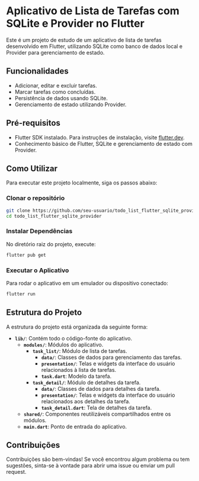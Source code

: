 # Aplicativo de Lista de Tarefas com SQLite e Provider no Flutter

Este é um projeto de estudo de um aplicativo de lista de tarefas desenvolvido em Flutter, utilizando SQLite como banco de dados local e Provider para gerenciamento de estado.

## Funcionalidades

- Adicionar, editar e excluir tarefas.
- Marcar tarefas como concluídas.
- Persistência de dados usando SQLite.
- Gerenciamento de estado utilizando Provider.

## Pré-requisitos

- Flutter SDK instalado. Para instruções de instalação, visite [flutter.dev](https://flutter.dev/docs/get-started/install).
- Conhecimento básico de Flutter, SQLite e gerenciamento de estado com Provider.

## Como Utilizar

Para executar este projeto localmente, siga os passos abaixo:

### Clonar o repositório

```bash
git clone https://github.com/seu-usuario/todo_list_flutter_sqlite_provider.git
cd todo_list_flutter_sqlite_provider
```

### Instalar Dependências

No diretório raiz do projeto, execute:

```bash
flutter pub get
```

### Executar o Aplicativo

Para rodar o aplicativo em um emulador ou dispositivo conectado:

```bash
flutter run
```

## Estrutura do Projeto

A estrutura do projeto está organizada da seguinte forma:

- **`lib/`**: Contém todo o código-fonte do aplicativo.
    - **`modules/`**: Módulos do aplicativo.
        - **`task_list/`**: Módulo de lista de tarefas.
            - **`data/`**: Classes de dados para gerenciamento das tarefas.
            - **`presentation/`**: Telas e widgets da interface do usuário relacionados à lista de tarefas.
            - **`task.dart`**: Modelo da tarefa.
        - **`task_detail/`**: Módulo de detalhes da tarefa.
            - **`data/`**: Classes de dados para detalhes da tarefa.
            - **`presentation/`**: Telas e widgets da interface do usuário relacionados aos detalhes da tarefa.
            - **`task_detail.dart`**: Tela de detalhes da tarefa.
    - **`shared/`**: Componentes reutilizáveis compartilhados entre os módulos.
    - **`main.dart`**: Ponto de entrada do aplicativo.

## Contribuições

Contribuições são bem-vindas! Se você encontrou algum problema ou tem sugestões, sinta-se à vontade para abrir uma issue ou enviar um pull request.
